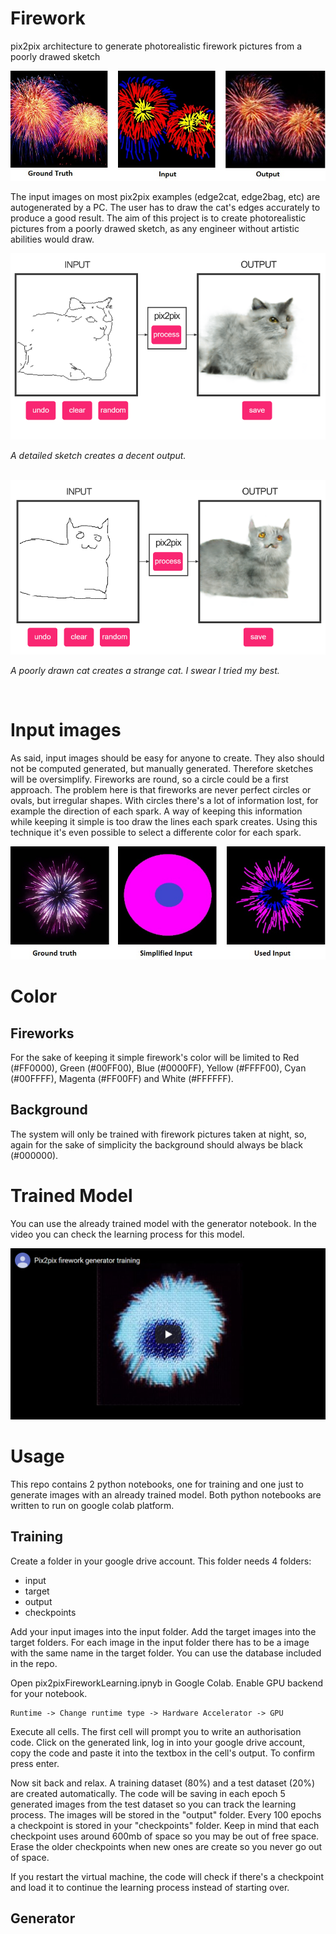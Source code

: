 # Firework
pix2pix architecture to generate photorealistic firework pictures from a poorly drawed sketch

![](https://github.com/afandosml/Firework/blob/master/doc/images/Example.jpg?raw=true)


The input images on most pix2pix examples (edge2cat, edge2bag, etc) are autogenerated by a PC. The user has to draw the cat's edges accurately to produce a good result. The aim of this project is to create photorealistic pictures from a poorly drawed sketch, as any engineer without artistic abilities would draw.

![enter image description here](https://github.com/afandosml/Firework/blob/master/doc/images/GoodDrawnCat.PNG?raw=true)

*A detailed sketch creates a decent output.*

&nbsp;
![enter image description here](https://github.com/afandosml/Firework/blob/master/doc/images/poorlyDrawnCat.PNG?raw=true)

*A poorly drawn cat creates a strange cat. I swear I tried my best.*

&nbsp;
# Input images

As said, input images should be easy for anyone to create. They also should not be computed generated, but manually generated. Therefore sketches will be oversimplify. Fireworks are round, so a circle could be a first approach. The problem here is that fireworks are never perfect circles or ovals, but irregular shapes. With circles there's a lot of information lost, for example the direction of each spark. A way of keeping this information while keeping it simple is too draw the lines each spark creates. Using this technique it's even possible to select a differente color for each spark.

![enter image description here](https://github.com/afandosml/Firework/blob/master/doc/images/Inputs.jpg?raw=true)

# Color

## Fireworks

For the sake of keeping it simple firework's color will be limited to Red (#FF0000), Green (#00FF00), Blue (#0000FF), Yellow (#FFFF00), Cyan (#00FFFF), Magenta (#FF00FF) and White (#FFFFFF).

## Background

The system will only be trained with firework pictures taken at night, so, again for the sake of simplicity the background should always be black (#000000).

# Trained Model

You can use the already trained model with the generator notebook. In the video you can check the learning process for this model.

[![enter image description here](https://github.com/afandosml/Firework/blob/master/doc/images/Video.PNG?raw=true)](https://www.youtube.com/watch?v=nP1eEub4GjM)
# Usage
This repo contains 2 python notebooks, one for training and one just to generate images with an already trained model. Both python notebooks are written to run on google colab platform.

## Training
Create a folder in your google drive account. This folder needs 4 folders:
- input
- target
- output
- checkpoints

Add your input images into the input folder. Add the target images into the target folders. For each image in the input folder there has to be a image with the same name in the target folder. You can use the database included in the repo.

Open pix2pixFireworkLearning.ipnyb in Google Colab. Enable GPU backend for your notebook. 
	
	Runtime -> Change runtime type -> Hardware Accelerator -> GPU

Execute all cells. The first cell will prompt you to write an authorisation code. Click on the generated link, log in into your google drive account, copy the code and paste it into the textbox in the cell's output. To confirm press enter.

Now sit back and relax.  A training dataset (80%) and a test dataset (20%) are created automatically. The code will be saving in each epoch 5 generated images from the test dataset so you can track the learning process. The images will be stored in the "output" folder. Every 100 epochs a checkpoint is stored in your "checkpoints" folder. Keep in mind that each checkpoint uses around 600mb of space so you may be out of free space. Erase the older checkpoints when new ones are create so you never go out of space.	

If you restart the virtual machine, the code will check if there's a checkpoint and load it to continue the learning process instead of starting over.


## Generator
